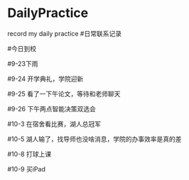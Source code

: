 # DailyPractice
record my daily practice
#日常联系记录


#今日到校

#9-23下雨

#9-24 开学典礼，学院迎新

#9-25 看了一下午论文，等待和老师聊天


#9-26  下午两点智能决策双选会


#10-3  在宿舍看比赛，湖人总冠军

#10-5 湖人输了，找导师也没啥消息，学院的办事效率是真的差

#10-8  打球上课

#10-9  买iPad
